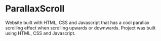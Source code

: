 # ParallaxScroll
Website built with HTML, CSS and Javascript that has a cool parallax scrolling effect when scrolling upwards or downwards. Project was built using HTML, CSS and Javascript.
